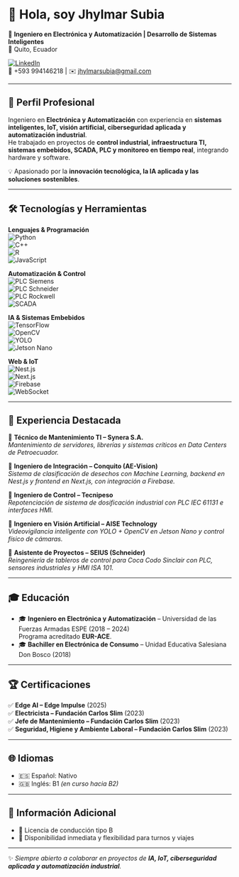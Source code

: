 # 👋 Hola, soy Jhylmar Subia  

🎯 **Ingeniero en Electrónica y Automatización | Desarrollo de Sistemas Inteligentes**  
📍 Quito, Ecuador  

[![LinkedIn](https://img.shields.io/badge/LinkedIn-Perfil-blue?logo=linkedin)](https://www.linkedin.com/in/jhylmar-subia-07aa92209)  
📱 +593 994146218 | ✉️ jhylmarsubia@gmail.com  

---

## 🚀 Perfil Profesional  

Ingeniero en **Electrónica y Automatización** con experiencia en **sistemas inteligentes, IoT, visión artificial, ciberseguridad aplicada y automatización industrial**.  
He trabajado en proyectos de **control industrial, infraestructura TI, sistemas embebidos, SCADA, PLC y monitoreo en tiempo real**, integrando hardware y software.  

💡 Apasionado por la **innovación tecnológica, la IA aplicada y las soluciones sostenibles**.  

---

## 🛠️ Tecnologías y Herramientas  

**Lenguajes & Programación**  
![Python](https://img.shields.io/badge/Python-3776AB?style=flat&logo=python&logoColor=white)  
![C++](https://img.shields.io/badge/C++-00599C?style=flat&logo=cplusplus&logoColor=white)  
![R](https://img.shields.io/badge/R-276DC3?style=flat&logo=r&logoColor=white)  
![JavaScript](https://img.shields.io/badge/JavaScript-F7DF1E?style=flat&logo=javascript&logoColor=black)  

**Automatización & Control**  
![PLC Siemens](https://img.shields.io/badge/PLC-Siemens-blue?style=flat&logo=siemens)  
![PLC Schneider](https://img.shields.io/badge/PLC-Schneider-green?style=flat)  
![PLC Rockwell](https://img.shields.io/badge/PLC-Rockwell-red?style=flat)  
![SCADA](https://img.shields.io/badge/SCADA%2FHMI-WinCC%2FIntouch%2FIgnition-orange?style=flat)  

**IA & Sistemas Embebidos**  
![TensorFlow](https://img.shields.io/badge/TensorFlow-FF6F00?style=flat&logo=tensorflow&logoColor=white)  
![OpenCV](https://img.shields.io/badge/OpenCV-5C3EE8?style=flat&logo=opencv&logoColor=white)  
![YOLO](https://img.shields.io/badge/YOLO-vision-brightgreen?style=flat)  
![Jetson Nano](https://img.shields.io/badge/NVIDIA-JetsonNano-76B900?style=flat&logo=nvidia&logoColor=white)  

**Web & IoT**  
![Nest.js](https://img.shields.io/badge/Nest.js-E0234E?style=flat&logo=nestjs&logoColor=white)  
![Next.js](https://img.shields.io/badge/Next.js-000000?style=flat&logo=nextdotjs&logoColor=white)  
![Firebase](https://img.shields.io/badge/Firebase-FFCA28?style=flat&logo=firebase&logoColor=black)  
![WebSocket](https://img.shields.io/badge/RealTime-WebSocket-yellow?style=flat)  

---

## 💼 Experiencia Destacada  

🔹 **Técnico de Mantenimiento TI – Synera S.A.**  
*Mantenimiento de servidores, librerías y sistemas críticos en Data Centers de Petroecuador.*  

🔹 **Ingeniero de Integración – Conquito (AE-Vision)**  
*Sistema de clasificación de desechos con Machine Learning, backend en Nest.js y frontend en Next.js, con integración a Firebase.*  

🔹 **Ingeniero de Control – Tecnipeso**  
*Repotenciación de sistema de dosificación industrial con PLC IEC 61131 e interfaces HMI.*  

🔹 **Ingeniero en Visión Artificial – AISE Technology**  
*Videovigilancia inteligente con YOLO + OpenCV en Jetson Nano y control físico de cámaras.*  

🔹 **Asistente de Proyectos – SEIUS (Schneider)**  
*Reingeniería de tableros de control para Coca Codo Sinclair con PLC, sensores industriales y HMI ISA 101.*  

---

## 🎓 Educación  

- 🎓 **Ingeniero en Electrónica y Automatización** – Universidad de las Fuerzas Armadas ESPE (2018 – 2024)  
  Programa acreditado **EUR-ACE**.  
- 🎓 **Bachiller en Electrónica de Consumo** – Unidad Educativa Salesiana Don Bosco (2018)  

---

## 🏆 Certificaciones  

✅ **Edge AI – Edge Impulse** (2025)  
✅ **Electricista – Fundación Carlos Slim** (2023)  
✅ **Jefe de Mantenimiento – Fundación Carlos Slim** (2023)  
✅ **Seguridad, Higiene y Ambiente Laboral – Fundación Carlos Slim** (2023)  

---

## 🌐 Idiomas  
- 🇪🇸 Español: Nativo  
- 🇬🇧 Inglés: B1 *(en curso hacia B2)*  

---

## 📌 Información Adicional  
- 🚗 Licencia de conducción tipo B  
- 📍 Disponibilidad inmediata y flexibilidad para turnos y viajes  

---
✨ _Siempre abierto a colaborar en proyectos de **IA, IoT, ciberseguridad aplicada y automatización industrial**._  

